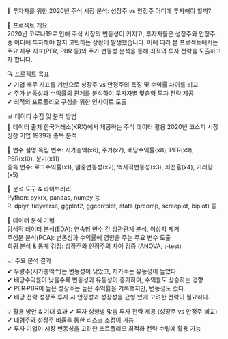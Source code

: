 📌 투자자를 위한 2020년 주식 시장 분석: 성장주 vs 안정주 어디에 투자해야 할까?

🚀 프로젝트 개요  
2020년 코로나19로 인해 주식 시장의 변동성이 커지고, 투자자들은 성장주와 안정주 중 어디에 투자해야 할지 고민하는 상황이 발생했습니다. 
이에 따라 본 프로젝트에서는 주요 재무 지표(PER, PBR 등)와 주가 변동성 분석을 통해 최적의 투자 전략을 도출하고자 합니다.


🔍 프로젝트 목표  
✔ 기업 재무 지표를 기반으로 성장주 vs 안정주의 특징 및 수익률 차이를 비교  
✔ 주가 변동성과 수익률의 관계를 분석하여 투자자별 맞춤형 투자 전략 제공  
✔ 최적의 포트폴리오 구성을 위한 인사이트 도출


📊 데이터 수집 및 분석 방법  
📌 데이터 출처
한국거래소(KRX)에서 제공하는 주식 데이터 활용
2020년 코스피 시장 상장 기업 1939개 종목 분석


📌 변수 설명 
독립 변수: 시가총액(x6), 주가(x7), 배당수익률(x8), PER(x9), PBR(x10), 분기(x11)   
종속 변수:  로그수익률(x1), 일중변동성(x2), 역사적변동성(x3), 회전율(x4), 거래량(x5)   


📌 분석 도구 & 라이브러리  
Python: pykrx, pandas, numpy 등   
R: dplyr, tidyverse, ggplot2, ggcorrplot, stats (prcomp, screeplot, biplot) 등


📌 데이터 분석 기법   
탐색적 데이터 분석(EDA): 연속형 변수 간 상관관계 분석, 이상치 제거  
주성분 분석(PCA): 변동성과 수익률에 영향을 주는 주요 변수 도출  
회귀 분석 & 통계 검정: 성장주와 안정주의 차이 검증 (ANOVA, t-test)  


📈 주요 분석 결과  
✔ 우량주(시가총액↑)는 변동성이 낮았고, 저가주는 유동성이 높았다.  
✔ 배당수익률이 낮을수록 변동성과 유동성이 증가하며, 수익률도 상승하는 경향  
✔ PER·PBR이 높은 성장주는 높은 수익률을 기록했지만, 변동성도 컸다.  
✔ 배당 전략·성장주 투자 시 안정성과 성장성을 균형 있게 고려한 전략이 필요하다.  


💡 활용 방안 & 기대 효과
✔ 투자 성향별 맞춤 투자 전략 제공 (성장주 vs 안정주 비교)  
✔ 대형주와 성장주 비율을 통한 리스크 조정이 가능  
✔ 투자 기업이 시장 변동성을 고려한 포트폴리오 최적화 전략 수립에 활용 가능

